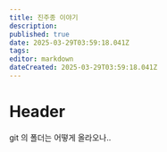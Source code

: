 ```yaml
---
title: 진주종 이야기 
description: 
published: true
date: 2025-03-29T03:59:18.041Z
tags: 
editor: markdown
dateCreated: 2025-03-29T03:59:18.041Z
---
```


# Header

git 의 폴더는 어떻게 올라오나.. 

